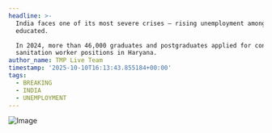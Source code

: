 ```yaml
---
headline: >-
  India faces one of its most severe crises — rising unemployment among the
  educated.

  In 2024, more than 46,000 graduates and postgraduates applied for contractual
  sanitation worker positions in Haryana.
author_name: TMP Live Team
timestamp: '2025-10-10T16:13:43.855184+00:00'
tags:
  - BREAKING
  - INDIA
  - UNEMPLOYMENT
---
```

![Image](https://i.postimg.cc/Yq4CdVSY/2022-3largeimg-531769475.jpg)
